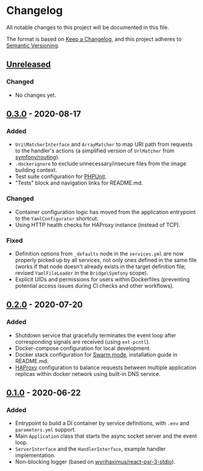 # Changelog

All notable changes to this project will be documented in this file.

The format is based on [Keep a Changelog](https://keepachangelog.com/en/1.0.0/),
and this project adheres to [Semantic Versioning](https://semver.org/spec/v2.0.0.html).

## [Unreleased]
### Changed

- No changes yet.

## [0.3.0] - 2020-08-17
### Added

- `Uri\MatcherInterface` and `ArrayMatcher` to map URI path from requests
to the handler's actions (a simplified version of `UrlMatcher` from
[symfony/routing](https://github.com/symfony/routing/blob/v5.1.0/Matcher/UrlMatcher.php)).
- `.dockerignore` to exclude unnecessary/insecure files from the image building context.
- Test suite configuration for [PHPUnit](https://github.com/sebastianbergmann/phpunit).
- "Tests" block and navigation links for README.md.

### Changed

- Container configuration logic has moved from the application entrypoint
to the `YamlConfigurator` shortcut.
- Using HTTP health checks for HAProxy instance (instead of TCP).

### Fixed

- Definition options from `_defaults` node in the `services.yml` are now properly
picked up by all services, not only ones defined in the same file (works if that node
doesn't already exists in the target definition file; revised
`YamlFileLoader` in the `Bridge\Symfony` scope).
- Explicit UIDs and permissions for users within Dockerfiles
(preventing potential access issues during CI checks and other workflows).

## [0.2.0] - 2020-07-20
### Added

- Shutdown service that gracefully terminates the event loop
after corresponding signals are received (using `ext-pcntl`). 
- Docker-compose configuration for local development.
- Docker stack configuration for [Swarm mode](https://docs.docker.com/engine/swarm/key-concepts),
installation guide in README.md.
- [HAProxy](https://www.haproxy.com) configuration to balance requests
between multiple application replicas within docker network using built-in DNS service.

## [0.1.0] - 2020-06-22
### Added

- Entrypoint to build a DI container by service definitions,
with `.env` and `parameters.yml` support.
- Main `Application` class that starts
the async socket server and the event loop.
- `ServerInterface` and the `HandlerInterface`, example handler implementation.
- Non-blocking logger (based on [wyrihaximus/react-psr-3-stdio](https://github.com/WyriHaximus/reactphp-psr-3-stdio)).

[Unreleased]: https://github.com/itnelo/reactphp-foundation/compare/0.3.0...0.x
[0.3.0]: https://github.com/itnelo/reactphp-foundation/compare/0.2.0..0.3.0
[0.2.0]: https://github.com/itnelo/reactphp-foundation/compare/0.1.0..0.2.0
[0.1.0]: https://github.com/itnelo/reactphp-foundation/releases/tag/0.1.0
